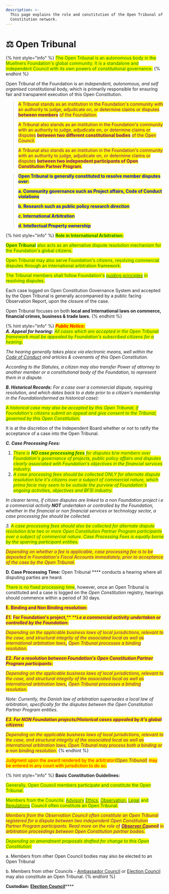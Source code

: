 ```yaml
---
description: >-
  This page explains the role and constitution of the Open Tribunal of the Open
  Constitution network.
---
```


# ⚖ Open Tribunal



{% hint style="info" %}
<mark style="color:green;">The Open Tribunal is an autonomous body in the Muellners Foundation's global community. It is a standalone and independent Council with its own powers of constitutional governance.</mark>&#x20;
{% endhint %}

Open Tribunal of the Foundation is an _independent, autonomous, and self organised_ constitutional body, which is primarily responsible for ensuring fair and transparent execution of this Open Constitution.

> <mark style="color:purple;">A Tribunal stands as an institution in the Foundation's community with an authority to judge, adjudicate on, or determine claims or disputes</mark> <mark style="color:purple;"></mark><mark style="color:purple;">**between members**</mark> <mark style="color:purple;"></mark><mark style="color:purple;">of the Foundation.</mark>
>
> <mark style="color:purple;">A Tribunal also stands as an institution in the Foundation's community with an authority to judge, adjudicate on, or determine claims or disputes</mark> <mark style="color:purple;"></mark><mark style="color:purple;">**between two different constitutional bodies**</mark> <mark style="color:purple;"></mark><mark style="color:purple;">of the Open Council.</mark>&#x20;
>
> <mark style="color:purple;">A Tribunal also stands as an institution in the Foundation's community with an authority to judge, adjudicate on, or determine claims or disputes</mark> <mark style="color:purple;"></mark><mark style="color:purple;">**between two independent participants of Open Constitution Partner Program**</mark><mark style="color:purple;">.</mark>

> <mark style="color:blue;">**Open Tribunal is generally constituted to resolve member disputes over:**</mark>
>
> <mark style="color:blue;">**a. Community governance such as Project affairs, Code of Conduct violations**</mark>&#x20;
>
> <mark style="color:blue;">**b. Research such as public policy research direction**</mark>
>
> <mark style="color:blue;">**c. International Arbitration**</mark>
>
> <mark style="color:blue;">**d. Intellectual Property ownership**</mark>&#x20;

{% hint style="info" %}
<mark style="color:green;">**Role in International Arbitration:**</mark>

<mark style="color:green;">**Open Tribunal**</mark> <mark style="color:green;"></mark><mark style="color:green;">also acts as an alternative dispute resolution mechanism for the Foundation's global citizens.</mark>&#x20;



<mark style="color:green;">Open Tribunal may also serve Foundation's citizens, resolving commercial disputes through an international arbitration framework.</mark>

<mark style="color:green;">The Tribunal members shall follow Foundation's</mark> [<mark style="color:green;">guiding principles</mark>](../guiding-principles.md) <mark style="color:green;">in resolving disputes.</mark>

<mark style="color:green;"></mark>

Each case logged on Open Constitution Governance System and accepted by the Open Tribunal is generally accompanied by a public facing Observation Report, upon the closure of the case.

Open Tribunal focuses on both **local and International laws on commerce, financial crimes, business & trade laws.**
{% endhint %}

{% hint style="info" %}
_<mark style="color:red;">**Public Notice:**</mark>_ \
_**A. Appeal for hearing:** <mark style="color:green;">All cases which are accepted in the Open Tribunal framework must be appealed by Foundation's subscribed citizens for a hearing.</mark>_&#x20;

_The hearing generally takes place via electronic means, well within the_ [_Code of Conduct_](../charters/code-of-conduct.md) _and articles & covenants of this Open Constitution._&#x20;

_According to the Statutes, a citizen may also transfer Power of attorney to another member or a constitutional body of the Foundation, to represent them in a dispute._

_**B. Historical Records:** For a case over a commercial dispute, requiring resolution, and which dates back to a date prior to a citizen's membership in the Foundation(termed as historical case):_&#x20;

_<mark style="color:green;">A historical case may also be accepted by this Open Tribunal, if Foundation's citizens submit an appeal and give consent to the Tribunal, governed by this Open Constitution.</mark>_

It is at the discretion of the Independent Board whether or not to ratify the acceptance of a case into the Open Tribunal.&#x20;

_**C. Case Processing Fees:**_

1. _<mark style="color:green;">There is</mark> <mark style="color:green;"></mark><mark style="color:green;">**NO case processing fees**</mark> <mark style="color:green;"></mark><mark style="color:green;">for disputes b/w members over Foundation's governance of projects, public policy affairs and disputes clearly associated with Foundation's objectives in the financial services industry.</mark>_
2. _<mark style="color:green;">A case processing fees should be collected ONLY for alternate dispute resolution b/w it's citizens over a subject of commercial nature, which prima facie may seem to be outside the purview of Foundation's ongoing activities, objectives and BFSI industry.</mark>_ &#x20;

_In clearer terms, if citizen disputes are linked to a non Foundation project i.e a commercial activity **NOT** undertaken or controlled by the Foundation, whether in the financial or non financial services or technology sector, a case processing fee should be collected._

_3. <mark style="color:green;">A case processing fees should also be collected for alternate dispute resolution b/w two or more Open Constitution Partner Program participants over a subject of commercial nature. Case Processing Fees is equally borne by the sparring participant entities.</mark>_

_<mark style="color:purple;">Depending on whether a fee is applicable, case processing fee is to be deposited in Foundation's Fiscal Accounts immediately, prior to acceptance of the case by the Open Tribunal.</mark>_

**D. Case Processing Time:** Open Tribunal **** conducts a hearing where all disputing parties are heard.&#x20;

<mark style="color:green;">There is no fixed processing time</mark>, however, once an Open Tribunal is constituted and a case is logged on the _Open Constitution_ registry, hearings should commence within a period of 30 days. &#x20;

<mark style="color:purple;">**E. Binding and Non Binding resolution:**</mark>&#x20;

_<mark style="color:purple;"></mark>_

_<mark style="color:purple;">**E1.**</mark> <mark style="color:purple;"></mark><mark style="color:purple;"></mark>_ <mark style="color:purple;"></mark><mark style="color:purple;">**For Foundation's project,**</mark><mark style="color:purple;">** **</mark>_<mark style="color:purple;">**i.e a commercial activity undertaken or controlled by the Foundation:**</mark>_

_<mark style="color:purple;">Depending on the applicable business laws of local jurisdictions, relevant to the case, and structural integrity of the associated local as well as international arbitration laws</mark>_<mark style="color:purple;">**,**</mark> <mark style="color:purple;"></mark>_<mark style="color:purple;">Open Tribunal processes a binding resolution.</mark>_

_<mark style="color:purple;">**E2. For a resolution between Foundation's Open Constitution Partner Program participants:**</mark>_

_<mark style="color:purple;">Depending on the applicable business laws of local jurisdictions, relevant to the case, and structural integrity of the associated local as well as international arbitration laws</mark>_<mark style="color:purple;">**,**</mark> <mark style="color:purple;"></mark>_<mark style="color:purple;">Open Tribunal processes a binding resolution.</mark>_

_Note: Currently, the Danish law of arbitration supersedes a local law of arbitration, specifically for the disputes between the Open Constitution Partner Program entities._

_<mark style="color:purple;">**E3. For NON Foundation projects/Historical cases appealed by it's global citizens:**</mark>_

_<mark style="color:purple;">Depending on the applicable business laws of local jurisdictions, relevant to the case, and structural integrity of the associated local as well as international arbitration laws, Open Tribunal may process both a binding or a non binding resolution.</mark>_
{% endhint %}

<mark style="color:red;">Judgment upon the award rendered by the arbitrator</mark>_<mark style="color:red;"><mark style="color:purple;">(Open Tribunal)<mark style="color:purple;"></mark>_ <mark style="color:red;"></mark><mark style="color:red;">may be entered in any court with jurisdiction to do so.</mark>

{% hint style="info" %}
**Basic Constitution Guidelines:**

<mark style="color:green;">Generally, Open Council members participate and constitute the Open Tribunal.</mark>&#x20;

<mark style="color:green;">Members from the Councils:</mark> [<mark style="color:green;">Advisory</mark>](advisory-council.md) <mark style="color:green;"></mark> [<mark style="color:green;">Ethics</mark>](ethics-council.md)<mark style="color:green;">,</mark> [<mark style="color:green;">Observation</mark>](observers-council.md)<mark style="color:green;">,</mark> [<mark style="color:green;">Legal</mark>](legal-council/) <mark style="color:green;">and</mark> [<mark style="color:green;">Regulations</mark>](regulations-council/) <mark style="color:green;">Council often constitute an Open Tribunal.</mark>

_<mark style="color:purple;">Members from the Observation Council often constitute an Open Tribunal registered for a dispute between two independent Open Constitution Partner Program participants. Read more on the role of</mark>_ [_<mark style="color:purple;">**Observer Co**</mark>_](observers-council.md#role-of-observer-committee-members-in-open-tribunal-for-arbitrations-between-disputing-participants)_<mark style="color:purple;">**uncil**</mark> <mark style="color:purple;"></mark><mark style="color:purple;">in arbitration proceedings between Open Constitution partner bodies.</mark>_

_<mark style="color:green;">Depending on amendment proposals drafted for change to this Open Constitution:</mark>_

a. Members from other Open Council bodies may also be elected to an Open Tribunal&#x20;

b. Members from other Councils - [Ambassador Council](ambassador-council.md) or [Election Council](election-council.md) may also constitute an Open Tribunal.
{% endhint %}

**Custodian:** [**Election Council**](election-council.md)****
